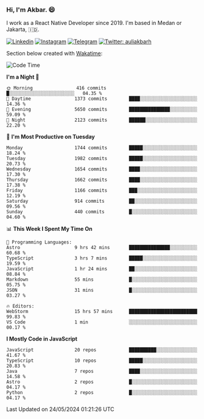 ### Hi,  I'm Akbar. 😄

I work as a React Native Developer since 2019. I'm based in Medan or Jakarta, :indonesia:. 

<!-- 🔭 Take a look at my [LinkedIn](https://www.linkedin.com/in/aulia-akbar-harahap/) profile. -->

<!-- For now I still don't have a repository to be proud of, but I'm working on it. -->

[![Linkedin](https://img.shields.io/badge/-Aulia%20Akbar%20Harahap-blue?style=flat-square&labelColor=gray&logo=Linkedin&logoColor=white&link=https://www.linkedin.com/in/aulia-akbar-harahap)](https://www.linkedin.com/in/aulia-akbar-harahap)
[![Instagram](https://img.shields.io/badge/-@auliakbarh-orange?style=flat-square&labelColor=gray&logo=Instagram&logoColor=white&link=https://www.instagram.com/auliakbarh)](https://www.instagram.com/auliakbarh)
[![Telegram](https://img.shields.io/badge/-auliakbarh-informational?style=flat-square&labelColor=gray&logo=telegram&logoColor=white&link=https://t.me/auliakbarh)](https://t.me/auliakbarh)
[![Twitter: auliakbarh](https://img.shields.io/twitter/follow/auliakbarh?style=social)](https://twitter.com/auliakbarh)

Section below created with [Wakatime](https://wakatime.com/):
<!--START_SECTION:waka-->
![Code Time](http://img.shields.io/badge/Code%20Time-68%20hrs%2033%20mins-blue)

**I'm a Night 🦉** 

```text
🌞 Morning                416 commits         █░░░░░░░░░░░░░░░░░░░░░░░░   04.35 % 
🌆 Daytime                1373 commits        ████░░░░░░░░░░░░░░░░░░░░░   14.36 % 
🌃 Evening                5650 commits        ███████████████░░░░░░░░░░   59.09 % 
🌙 Night                  2123 commits        ██████░░░░░░░░░░░░░░░░░░░   22.20 % 
```
📅 **I'm Most Productive on Tuesday** 

```text
Monday                   1744 commits        █████░░░░░░░░░░░░░░░░░░░░   18.24 % 
Tuesday                  1982 commits        █████░░░░░░░░░░░░░░░░░░░░   20.73 % 
Wednesday                1654 commits        ████░░░░░░░░░░░░░░░░░░░░░   17.30 % 
Thursday                 1662 commits        ████░░░░░░░░░░░░░░░░░░░░░   17.38 % 
Friday                   1166 commits        ███░░░░░░░░░░░░░░░░░░░░░░   12.19 % 
Saturday                 914 commits         ██░░░░░░░░░░░░░░░░░░░░░░░   09.56 % 
Sunday                   440 commits         █░░░░░░░░░░░░░░░░░░░░░░░░   04.60 % 
```


📊 **This Week I Spent My Time On** 

```text
💬 Programming Languages: 
Astro                    9 hrs 42 mins       ███████████████░░░░░░░░░░   60.68 % 
TypeScript               3 hrs 7 mins        █████░░░░░░░░░░░░░░░░░░░░   19.59 % 
JavaScript               1 hr 24 mins        ██░░░░░░░░░░░░░░░░░░░░░░░   08.84 % 
Markdown                 55 mins             █░░░░░░░░░░░░░░░░░░░░░░░░   05.75 % 
JSON                     31 mins             █░░░░░░░░░░░░░░░░░░░░░░░░   03.27 % 

🔥 Editors: 
WebStorm                 15 hrs 57 mins      █████████████████████████   99.83 % 
VS Code                  1 min               ░░░░░░░░░░░░░░░░░░░░░░░░░   00.17 % 
```

**I Mostly Code in JavaScript** 

```text
JavaScript               20 repos            ██████████░░░░░░░░░░░░░░░   41.67 % 
TypeScript               10 repos            █████░░░░░░░░░░░░░░░░░░░░   20.83 % 
Java                     7 repos             ████░░░░░░░░░░░░░░░░░░░░░   14.58 % 
Astro                    2 repos             █░░░░░░░░░░░░░░░░░░░░░░░░   04.17 % 
Python                   2 repos             █░░░░░░░░░░░░░░░░░░░░░░░░   04.17 % 
```




 Last Updated on 24/05/2024 01:21:26 UTC
<!--END_SECTION:waka-->


<!--
**auliakbarh/auliakbarh** is a ✨ _special_ ✨ repository because its `README.md` (this file) appears on your GitHub profile.

Here are some ideas to get you started:

- 🔭 I’m currently working on ...
- 🌱 I’m currently learning ...
- 👯 I’m looking to collaborate on ...
- 🤔 I’m looking for help with ...
- 💬 Ask me about ...
- 📫 How to reach me: ...
- 😄 Pronouns: ...
- ⚡ Fun fact: ...
-->
